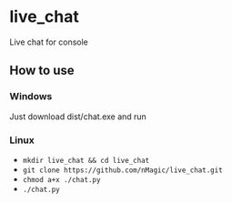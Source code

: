 # live_chat
Live chat for console
## How to use
### Windows
Just download dist/chat.exe and run
### Linux
* `mkdir live_chat && cd live_chat`
* `git clone https://github.com/nMagic/live_chat.git`
* `chmod a+x ./chat.py`
* `./chat.py`
